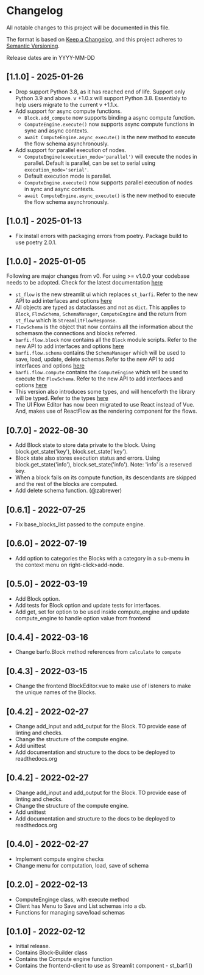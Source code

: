 # Changelog

All notable changes to this project will be documented in this file.

The format is based on [Keep a Changelog](https://keepachangelog.com/en/1.0.0/),
and this project adheres to [Semantic Versioning](https://semver.org/spec/v2.0.0.html).

Release dates are in YYYY-MM-DD

## [1.1.0] - 2025-01-26

-   Drop support Python 3.8, as it has reached end of life. Support only Python 3.9 and above. v +1.0.x will support Python 3.8. Essentialy to help users migrate to the current v +1.1.x.
-   Add support for async compute functions.
    -   `Block.add_compute` now supports binding a async compute function.
    -   `ComputeEngine.execute()` now supports async compute functions in sync and async contexts.
    -   `await ComputeEngine.async_execute()` is the new method to execute the flow schema asynchronously.
-   Add support for parallel execution of nodes.
    -   `ComputeEngine(execution_mode='parallel')` will execute the nodes in parallel. Default is parallel, can be set to serial using `execution_mode='serial'`.
    -   Default execution mode is parallel.
    -   `ComputeEngine.execute()` now supports parallel execution of nodes in sync and async contexts.
    -   `await ComputeEngine.async_execute()` is the new method to execute the flow schema asynchronously.

## [1.0.1] - 2025-01-13

-   Fix install errors with packaging errors from poetry. Package build to use poetry 2.0.1.

## [1.0.0] - 2025-01-05

Following are major changes from v0. For using >= v1.0.0 your codebase needs to be adopted. Check for the latest documentation [here](https://barfi.ai/docs)

-   `st_flow` is the new streamlit ui which replaces `st_barfi`. Refer to the new API to add interfaces and options [here](https://barfi.ai/docs/st_flow)
-   All objects are typed as dataclasses and not as `dict`. This applies to `Block`, `FlowSchema`, `SchemaManager`, `ComputeEngine` and the return from `st_flow` which is `StreamlitFlowResponse`.
-   `FlowSchema` is the object that now contains all the information about the schemasm the connections and blocks referred.
-   `barfi.flow.block` now contains all the `Block` module scripts. Refer to the new API to add interfaces and options [here](https://barfi.ai/docs/block)
-   `barfi.flow.schema` contains the `SchemaManager` which will be used to save, load, update, delete schemas.Refer to the new API to add interfaces and options [here](https://barfi.ai/docs/schema_manager)
-   `barfi.flow.compute` contains the `ComputeEngine` which will be used to execute the `FlowSchema`. Refer to the new API to add interfaces and options [here](https://barfi.ai/docs/compute_engine)
-   This version also introduces some types, and will henceforth the library will be typed. Refer to the types [here](https://barfi.ai/docs/types)
-   The UI Flow Editor has now been migrated to use React instead of Vue. And, makes use of ReactFlow as the rendering component for the flows.

## [0.7.0] - 2022-08-30

-   Add Block state to store data private to the block. Using block.get_state('key'), block.set_state('key').
-   Block state also stores execution status and errors. Using block.get_state('info'), block.set_state('info'). Note: 'info' is a reserved key.
-   When a block fails on its compute function, its descendants are skipped and the rest of the blocks are computed.
-   Add delete schema function. (@zabrewer)

## [0.6.1] - 2022-07-25

-   Fix base_blocks_list passed to the compute engine.

## [0.6.0] - 2022-07-19

-   Add option to categories the Blocks with a category in a sub-menu in the context menu on right-click>add-node.

## [0.5.0] - 2022-03-19

-   Add Block option.
-   Add tests for Block option and update tests for interfaces.
-   Add get, set for option to be used inside compute_engine and update compute_engine to handle option value from frontend

## [0.4.4] - 2022-03-16

-   Change barfo.Block method references from `calculate` to `compute`

## [0.4.3] - 2022-03-15

-   Change the frontend BlockEditor.vue to make use of listeners to make the unique names of the Blocks.

## [0.4.2] - 2022-02-27

-   Change add_input and add_output for the Block. TO provide ease of linting and checks.
-   Change the structure of the compute engine.
-   Add unittest
-   Add documentation and structure to the docs to be deployed to readthedocs.org

## [0.4.2] - 2022-02-27

-   Change add_input and add_output for the Block. TO provide ease of linting and checks.
-   Change the structure of the compute engine.
-   Add unittest
-   Add documentation and structure to the docs to be deployed to readthedocs.org

## [0.4.0] - 2022-02-27

-   Implement compute engine checks
-   Change menu for computation, load, save of schema

## [0.2.0] - 2022-02-13

-   ComputeEnginge class, with execute method
-   Client has Menu to Save and List schemas into a db.
-   Functions for managing save/load schemas

## [0.1.0] - 2022-02-12

-   Initial release.
-   Contains Block-Builder class
-   Contains the Compute engine function
-   Contains the frontend-client to use as Streamlit component - st_barfi()
